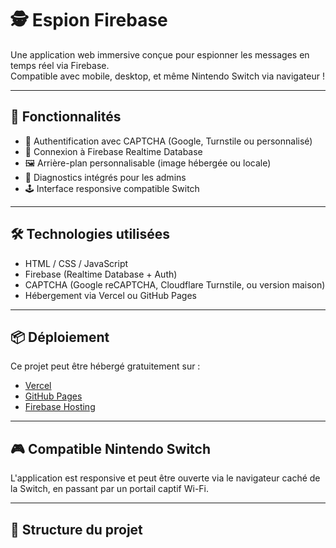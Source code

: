 # 🕵️ Espion Firebase

Une application web immersive conçue pour espionner les messages en temps réel via Firebase.  
Compatible avec mobile, desktop, et même Nintendo Switch via navigateur !

---

## 🚀 Fonctionnalités

- 🔐 Authentification avec CAPTCHA (Google, Turnstile ou personnalisé)
- 📡 Connexion à Firebase Realtime Database
- 🖼️ Arrière-plan personnalisable (image hébergée ou locale)
- 🧪 Diagnostics intégrés pour les admins
- 🕹️ Interface responsive compatible Switch

---

## 🛠️ Technologies utilisées

- HTML / CSS / JavaScript
- Firebase (Realtime Database + Auth)
- CAPTCHA (Google reCAPTCHA, Cloudflare Turnstile, ou version maison)
- Hébergement via Vercel ou GitHub Pages

---

## 📦 Déploiement

Ce projet peut être hébergé gratuitement sur :
- [Vercel](https://vercel.com/)
- [GitHub Pages](https://pages.github.com/)
- [Firebase Hosting](https://firebase.google.com/products/hosting)

---

## 🎮 Compatible Nintendo Switch

L'application est responsive et peut être ouverte via le navigateur caché de la Switch, en passant par un portail captif Wi-Fi.

---

## 📁 Structure du projet

